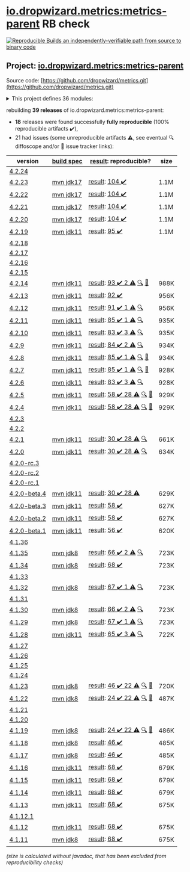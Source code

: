 [io.dropwizard.metrics:metrics-parent](https://central.sonatype.com/artifact/io.dropwizard.metrics/metrics-parent/versions) RB check
=======

[![Reproducible Builds](https://reproducible-builds.org/images/logos/rb.svg) an independently-verifiable path from source to binary code](https://reproducible-builds.org/)

## Project: [io.dropwizard.metrics:metrics-parent](https://central.sonatype.com/artifact/io.dropwizard.metrics/metrics-parent/versions)

Source code: [https://github.com/dropwizard/metrics.git](https://github.com/dropwizard/metrics.git)

<details><summary>This project defines 36 modules:</summary>

* [io.dropwizard.metrics:metrics-annotation](https://central.sonatype.com/artifact/io.dropwizard.metrics/metrics-annotation/4.2.23)
* [io.dropwizard.metrics:metrics-bom](https://central.sonatype.com/artifact/io.dropwizard.metrics/metrics-bom/4.2.23)
* [io.dropwizard.metrics:metrics-caffeine](https://central.sonatype.com/artifact/io.dropwizard.metrics/metrics-caffeine/4.2.23)
* [io.dropwizard.metrics:metrics-caffeine3](https://central.sonatype.com/artifact/io.dropwizard.metrics/metrics-caffeine3/4.2.23)
* [io.dropwizard.metrics:metrics-collectd](https://central.sonatype.com/artifact/io.dropwizard.metrics/metrics-collectd/4.2.23)
* [io.dropwizard.metrics:metrics-core](https://central.sonatype.com/artifact/io.dropwizard.metrics/metrics-core/4.2.23)
* [io.dropwizard.metrics:metrics-ehcache](https://central.sonatype.com/artifact/io.dropwizard.metrics/metrics-ehcache/4.2.23)
* [io.dropwizard.metrics:metrics-graphite](https://central.sonatype.com/artifact/io.dropwizard.metrics/metrics-graphite/4.2.23)
* [io.dropwizard.metrics:metrics-healthchecks](https://central.sonatype.com/artifact/io.dropwizard.metrics/metrics-healthchecks/4.2.23)
* [io.dropwizard.metrics:metrics-httpasyncclient](https://central.sonatype.com/artifact/io.dropwizard.metrics/metrics-httpasyncclient/4.2.23)
* [io.dropwizard.metrics:metrics-httpclient](https://central.sonatype.com/artifact/io.dropwizard.metrics/metrics-httpclient/4.2.23)
* [io.dropwizard.metrics:metrics-httpclient5](https://central.sonatype.com/artifact/io.dropwizard.metrics/metrics-httpclient5/4.2.23)
* [io.dropwizard.metrics:metrics-jakarta-servlet](https://central.sonatype.com/artifact/io.dropwizard.metrics/metrics-jakarta-servlet/4.2.23)
* [io.dropwizard.metrics:metrics-jakarta-servlet6](https://central.sonatype.com/artifact/io.dropwizard.metrics/metrics-jakarta-servlet6/4.2.23)
* [io.dropwizard.metrics:metrics-jakarta-servlets](https://central.sonatype.com/artifact/io.dropwizard.metrics/metrics-jakarta-servlets/4.2.23)
* [io.dropwizard.metrics:metrics-jcache](https://central.sonatype.com/artifact/io.dropwizard.metrics/metrics-jcache/4.2.23)
* [io.dropwizard.metrics:metrics-jdbi](https://central.sonatype.com/artifact/io.dropwizard.metrics/metrics-jdbi/4.2.23)
* [io.dropwizard.metrics:metrics-jdbi3](https://central.sonatype.com/artifact/io.dropwizard.metrics/metrics-jdbi3/4.2.23)
* [io.dropwizard.metrics:metrics-jersey2](https://central.sonatype.com/artifact/io.dropwizard.metrics/metrics-jersey2/4.2.23)
* [io.dropwizard.metrics:metrics-jersey3](https://central.sonatype.com/artifact/io.dropwizard.metrics/metrics-jersey3/4.2.23)
* [io.dropwizard.metrics:metrics-jersey31](https://central.sonatype.com/artifact/io.dropwizard.metrics/metrics-jersey31/4.2.23)
* [io.dropwizard.metrics:metrics-jetty10](https://central.sonatype.com/artifact/io.dropwizard.metrics/metrics-jetty10/4.2.23)
* [io.dropwizard.metrics:metrics-jetty11](https://central.sonatype.com/artifact/io.dropwizard.metrics/metrics-jetty11/4.2.23)
* [io.dropwizard.metrics:metrics-jetty12](https://central.sonatype.com/artifact/io.dropwizard.metrics/metrics-jetty12/4.2.23)
* [io.dropwizard.metrics:metrics-jetty12-ee10](https://central.sonatype.com/artifact/io.dropwizard.metrics/metrics-jetty12-ee10/4.2.23)
* [io.dropwizard.metrics:metrics-jetty9](https://central.sonatype.com/artifact/io.dropwizard.metrics/metrics-jetty9/4.2.23)
* [io.dropwizard.metrics:metrics-jmx](https://central.sonatype.com/artifact/io.dropwizard.metrics/metrics-jmx/4.2.23)
* [io.dropwizard.metrics:metrics-json](https://central.sonatype.com/artifact/io.dropwizard.metrics/metrics-json/4.2.23)
* [io.dropwizard.metrics:metrics-jvm](https://central.sonatype.com/artifact/io.dropwizard.metrics/metrics-jvm/4.2.23)
* [io.dropwizard.metrics:metrics-log4j2](https://central.sonatype.com/artifact/io.dropwizard.metrics/metrics-log4j2/4.2.23)
* [io.dropwizard.metrics:metrics-logback](https://central.sonatype.com/artifact/io.dropwizard.metrics/metrics-logback/4.2.23)
* [io.dropwizard.metrics:metrics-logback13](https://central.sonatype.com/artifact/io.dropwizard.metrics/metrics-logback13/4.2.23)
* [io.dropwizard.metrics:metrics-logback14](https://central.sonatype.com/artifact/io.dropwizard.metrics/metrics-logback14/4.2.23)
* [io.dropwizard.metrics:metrics-parent](https://central.sonatype.com/artifact/io.dropwizard.metrics/metrics-parent/4.2.23)
* [io.dropwizard.metrics:metrics-servlet](https://central.sonatype.com/artifact/io.dropwizard.metrics/metrics-servlet/4.2.23)
* [io.dropwizard.metrics:metrics-servlets](https://central.sonatype.com/artifact/io.dropwizard.metrics/metrics-servlets/4.2.23)
</details>

rebuilding **39 releases** of io.dropwizard.metrics:metrics-parent:
- **18** releases were found successfully **fully reproducible** (100% reproducible artifacts :heavy_check_mark:),
- 21 had issues (some unreproducible artifacts :warning:, see eventual :mag: diffoscope and/or :memo: issue tracker links):

| version | [build spec](/BUILDSPEC.md) | [result](https://reproducible-builds.org/docs/jvm/): reproducible? | size |
| -- | --------- | ------ | -- |
| [4.2.24](https://central.sonatype.com/artifact/io.dropwizard.metrics/metrics-parent/4.2.24/pom) | | | |
| [4.2.23](https://central.sonatype.com/artifact/io.dropwizard.metrics/metrics-parent/4.2.23/pom) | [mvn jdk17](dropwizard-metrics-4.2.23.buildspec) | [result](metrics-parent-4.2.23.buildinfo): [104 :heavy_check_mark: ](metrics-parent-4.2.23.buildcompare) | 1.1M |
| [4.2.22](https://central.sonatype.com/artifact/io.dropwizard.metrics/metrics-parent/4.2.22/pom) | [mvn jdk17](dropwizard-metrics-4.2.22.buildspec) | [result](metrics-parent-4.2.22.buildinfo): [104 :heavy_check_mark: ](metrics-parent-4.2.22.buildcompare) | 1.1M |
| [4.2.21](https://central.sonatype.com/artifact/io.dropwizard.metrics/metrics-parent/4.2.21/pom) | [mvn jdk17](dropwizard-metrics-4.2.21.buildspec) | [result](metrics-parent-4.2.21.buildinfo): [104 :heavy_check_mark: ](metrics-parent-4.2.21.buildcompare) | 1.1M |
| [4.2.20](https://central.sonatype.com/artifact/io.dropwizard.metrics/metrics-parent/4.2.20/pom) | [mvn jdk17](dropwizard-metrics-4.2.20.buildspec) | [result](metrics-parent-4.2.20.buildinfo): [104 :heavy_check_mark: ](metrics-parent-4.2.20.buildcompare) | 1.1M |
| [4.2.19](https://central.sonatype.com/artifact/io.dropwizard.metrics/metrics-parent/4.2.19/pom) | [mvn jdk11](dropwizard-metrics-4.2.19.buildspec) | [result](metrics-parent-4.2.19.buildinfo): [95 :heavy_check_mark: ](metrics-parent-4.2.19.buildcompare) | 1.1M |
| [4.2.18](https://central.sonatype.com/artifact/io.dropwizard.metrics/metrics-parent/4.2.18/pom) | | | |
| [4.2.17](https://central.sonatype.com/artifact/io.dropwizard.metrics/metrics-parent/4.2.17/pom) | | | |
| [4.2.16](https://central.sonatype.com/artifact/io.dropwizard.metrics/metrics-parent/4.2.16/pom) | | | |
| [4.2.15](https://central.sonatype.com/artifact/io.dropwizard.metrics/metrics-parent/4.2.15/pom) | | | |
| [4.2.14](https://central.sonatype.com/artifact/io.dropwizard.metrics/metrics-parent/4.2.14/pom) | [mvn jdk11](dropwizard-metrics-4.2.14.buildspec) | [result](metrics-parent-4.2.14.buildinfo): [93 :heavy_check_mark:  2 :warning:](metrics-parent-4.2.14.buildcompare) [:mag:](metrics-parent-4.2.14.diffoscope) [:memo:](https://github.com/dropwizard/metrics/pull/3358) | 988K |
| [4.2.13](https://central.sonatype.com/artifact/io.dropwizard.metrics/metrics-parent/4.2.13/pom) | [mvn jdk11](dropwizard-metrics-4.2.13.buildspec) | [result](metrics-parent-4.2.13.buildinfo): [92 :heavy_check_mark: ](metrics-parent-4.2.13.buildcompare) | 956K |
| [4.2.12](https://central.sonatype.com/artifact/io.dropwizard.metrics/metrics-parent/4.2.12/pom) | [mvn jdk11](dropwizard-metrics-4.2.12.buildspec) | [result](metrics-parent-4.2.12.buildinfo): [91 :heavy_check_mark:  1 :warning:](metrics-parent-4.2.12.buildcompare) [:mag:](metrics-parent-4.2.12.diffoscope) | 956K |
| [4.2.11](https://central.sonatype.com/artifact/io.dropwizard.metrics/metrics-parent/4.2.11/pom) | [mvn jdk11](dropwizard-metrics-4.2.11.buildspec) | [result](metrics-parent-4.2.11.buildinfo): [85 :heavy_check_mark:  1 :warning:](metrics-parent-4.2.11.buildcompare) [:mag:](metrics-parent-4.2.11.diffoscope) | 935K |
| [4.2.10](https://central.sonatype.com/artifact/io.dropwizard.metrics/metrics-parent/4.2.10/pom) | [mvn jdk11](dropwizard-metrics-4.2.10.buildspec) | [result](metrics-parent-4.2.10.buildinfo): [83 :heavy_check_mark:  3 :warning:](metrics-parent-4.2.10.buildcompare) [:mag:](metrics-parent-4.2.10.diffoscope) | 935K |
| [4.2.9](https://central.sonatype.com/artifact/io.dropwizard.metrics/metrics-parent/4.2.9/pom) | [mvn jdk11](dropwizard-metrics-4.2.9.buildspec) | [result](metrics-parent-4.2.9.buildinfo): [84 :heavy_check_mark:  2 :warning:](metrics-parent-4.2.9.buildcompare) [:mag:](metrics-parent-4.2.9.diffoscope) | 934K |
| [4.2.8](https://central.sonatype.com/artifact/io.dropwizard.metrics/metrics-parent/4.2.8/pom) | [mvn jdk11](dropwizard-metrics-4.2.8.buildspec) | [result](metrics-parent-4.2.8.buildinfo): [85 :heavy_check_mark:  1 :warning:](metrics-parent-4.2.8.buildcompare) [:mag:](metrics-parent-4.2.8.diffoscope) [:memo:](https://github.com/dropwizard/metrics/pull/2601) | 934K |
| [4.2.7](https://central.sonatype.com/artifact/io.dropwizard.metrics/metrics-parent/4.2.7/pom) | [mvn jdk11](dropwizard-metrics-4.2.7.buildspec) | [result](metrics-parent-4.2.7.buildinfo): [85 :heavy_check_mark:  1 :warning:](metrics-parent-4.2.7.buildcompare) [:mag:](metrics-parent-4.2.7.diffoscope) [:memo:](https://issues.apache.org/jira/browse/FELIX-6496) | 928K |
| [4.2.6](https://central.sonatype.com/artifact/io.dropwizard.metrics/metrics-parent/4.2.6/pom) | [mvn jdk11](dropwizard-metrics-4.2.6.buildspec) | [result](metrics-parent-4.2.6.buildinfo): [83 :heavy_check_mark:  3 :warning:](metrics-parent-4.2.6.buildcompare) [:mag:](metrics-parent-4.2.6.diffoscope) | 928K |
| [4.2.5](https://central.sonatype.com/artifact/io.dropwizard.metrics/metrics-parent/4.2.5/pom) | [mvn jdk11](dropwizard-metrics-4.2.5.buildspec) | [result](metrics-parent-4.2.5.buildinfo): [58 :heavy_check_mark:  28 :warning:](metrics-parent-4.2.5.buildcompare) [:mag:](metrics-parent-4.2.5.diffoscope) [:memo:](https://issues.apache.org/jira/browse/FELIX-6404) | 929K |
| [4.2.4](https://central.sonatype.com/artifact/io.dropwizard.metrics/metrics-parent/4.2.4/pom) | [mvn jdk11](dropwizard-metrics-4.2.4.buildspec) | [result](metrics-parent-4.2.4.buildinfo): [58 :heavy_check_mark:  28 :warning:](metrics-parent-4.2.4.buildcompare) [:mag:](metrics-parent-4.2.4.diffoscope) [:memo:](https://issues.apache.org/jira/browse/FELIX-6404) | 929K |
| [4.2.3](https://central.sonatype.com/artifact/io.dropwizard.metrics/metrics-parent/4.2.3/pom) | | | |
| [4.2.2](https://central.sonatype.com/artifact/io.dropwizard.metrics/metrics-parent/4.2.2/pom) | | | |
| [4.2.1](https://central.sonatype.com/artifact/io.dropwizard.metrics/metrics-parent/4.2.1/pom) | [mvn jdk11](dropwizard-metrics-4.2.1.buildspec) | [result](metrics-parent-4.2.1.buildinfo): [30 :heavy_check_mark:  28 :warning:](metrics-parent-4.2.1.buildcompare) [:mag:](metrics-parent-4.2.1.diffoscope) | 661K |
| [4.2.0](https://central.sonatype.com/artifact/io.dropwizard.metrics/metrics-parent/4.2.0/pom) | [mvn jdk11](dropwizard-metrics-4.2.0.buildspec) | [result](metrics-parent-4.2.0.buildinfo): [30 :heavy_check_mark:  28 :warning:](metrics-parent-4.2.0.buildcompare) [:mag:](metrics-parent-4.2.0.diffoscope) | 634K |
| [4.2.0-rc.3](https://central.sonatype.com/artifact/io.dropwizard.metrics/metrics-parent/4.2.0-rc.3/pom) | | | |
| [4.2.0-rc.2](https://central.sonatype.com/artifact/io.dropwizard.metrics/metrics-parent/4.2.0-rc.2/pom) | | | |
| [4.2.0-rc.1](https://central.sonatype.com/artifact/io.dropwizard.metrics/metrics-parent/4.2.0-rc.1/pom) | | | |
| [4.2.0-beta.4](https://central.sonatype.com/artifact/io.dropwizard.metrics/metrics-parent/4.2.0-beta.4/pom) | [mvn jdk11](dropwizard-metrics-4.2.0-beta.4.buildspec) | [result](metrics-parent-4.2.0-beta.4.buildinfo): [30 :heavy_check_mark:  28 :warning:](metrics-parent-4.2.0-beta.4.buildcompare) | 629K |
| [4.2.0-beta.3](https://central.sonatype.com/artifact/io.dropwizard.metrics/metrics-parent/4.2.0-beta.3/pom) | [mvn jdk11](dropwizard-metrics-4.2.0-beta.3.buildspec) | [result](metrics-servlets-4.2.0-beta.3.buildinfo): [58 :heavy_check_mark: ](metrics-servlets-4.2.0-beta.3.buildcompare) | 627K |
| [4.2.0-beta.2](https://central.sonatype.com/artifact/io.dropwizard.metrics/metrics-parent/4.2.0-beta.2/pom) | [mvn jdk11](dropwizard-metrics-4.2.0-beta.2.buildspec) | [result](metrics-servlets-4.2.0-beta.2.buildinfo): [58 :heavy_check_mark: ](metrics-servlets-4.2.0-beta.2.buildcompare) | 627K |
| [4.2.0-beta.1](https://central.sonatype.com/artifact/io.dropwizard.metrics/metrics-parent/4.2.0-beta.1/pom) | [mvn jdk11](dropwizard-metrics-4.2.0-beta.1.buildspec) | [result](metrics-servlets-4.2.0-beta.1.buildinfo): [56 :heavy_check_mark: ](metrics-servlets-4.2.0-beta.1.buildcompare) | 620K |
| [4.1.36](https://central.sonatype.com/artifact/io.dropwizard.metrics/metrics-parent/4.1.36/pom) | | | |
| [4.1.35](https://central.sonatype.com/artifact/io.dropwizard.metrics/metrics-parent/4.1.35/pom) | [mvn jdk8](dropwizard-metrics-4.1.35.buildspec) | [result](metrics-parent-4.1.35.buildinfo): [66 :heavy_check_mark:  2 :warning:](metrics-parent-4.1.35.buildcompare) [:mag:](metrics-parent-4.1.35.diffoscope) | 723K |
| [4.1.34](https://central.sonatype.com/artifact/io.dropwizard.metrics/metrics-parent/4.1.34/pom) | [mvn jdk8](dropwizard-metrics-4.1.34.buildspec) | [result](metrics-parent-4.1.34.buildinfo): [68 :heavy_check_mark: ](metrics-parent-4.1.34.buildcompare) | 723K |
| [4.1.33](https://central.sonatype.com/artifact/io.dropwizard.metrics/metrics-parent/4.1.33/pom) | | | |
| [4.1.32](https://central.sonatype.com/artifact/io.dropwizard.metrics/metrics-parent/4.1.32/pom) | [mvn jdk8](dropwizard-metrics-4.1.32.buildspec) | [result](metrics-parent-4.1.32.buildinfo): [67 :heavy_check_mark:  1 :warning:](metrics-parent-4.1.32.buildcompare) [:mag:](metrics-parent-4.1.32.diffoscope) | 723K |
| [4.1.31](https://central.sonatype.com/artifact/io.dropwizard.metrics/metrics-parent/4.1.31/pom) | | | |
| [4.1.30](https://central.sonatype.com/artifact/io.dropwizard.metrics/metrics-parent/4.1.30/pom) | [mvn jdk8](dropwizard-metrics-4.1.30.buildspec) | [result](metrics-parent-4.1.30.buildinfo): [66 :heavy_check_mark:  2 :warning:](metrics-parent-4.1.30.buildcompare) [:mag:](metrics-parent-4.1.30.diffoscope) | 723K |
| [4.1.29](https://central.sonatype.com/artifact/io.dropwizard.metrics/metrics-parent/4.1.29/pom) | [mvn jdk8](dropwizard-metrics-4.1.29.buildspec) | [result](metrics-parent-4.1.29.buildinfo): [67 :heavy_check_mark:  1 :warning:](metrics-parent-4.1.29.buildcompare) [:mag:](metrics-parent-4.1.29.diffoscope) | 723K |
| [4.1.28](https://central.sonatype.com/artifact/io.dropwizard.metrics/metrics-parent/4.1.28/pom) | [mvn jdk11](dropwizard-metrics-4.1.28.buildspec) | [result](metrics-parent-4.1.28.buildinfo): [65 :heavy_check_mark:  3 :warning:](metrics-parent-4.1.28.buildcompare) [:mag:](metrics-parent-4.1.28.diffoscope) | 722K |
| [4.1.27](https://central.sonatype.com/artifact/io.dropwizard.metrics/metrics-parent/4.1.27/pom) | | | |
| [4.1.26](https://central.sonatype.com/artifact/io.dropwizard.metrics/metrics-parent/4.1.26/pom) | | | |
| [4.1.25](https://central.sonatype.com/artifact/io.dropwizard.metrics/metrics-parent/4.1.25/pom) | | | |
| [4.1.24](https://central.sonatype.com/artifact/io.dropwizard.metrics/metrics-parent/4.1.24/pom) | | | |
| [4.1.23](https://central.sonatype.com/artifact/io.dropwizard.metrics/metrics-parent/4.1.23/pom) | [mvn jdk8](dropwizard-metrics-4.1.23.buildspec) | [result](metrics-servlets-4.1.23.buildinfo): [46 :heavy_check_mark:  22 :warning:](metrics-servlets-4.1.23.buildcompare) [:mag:](metrics-parent-4.1.23.diffoscope) [:memo:](https://issues.apache.org/jira/browse/FELIX-6404) | 720K |
| [4.1.22](https://central.sonatype.com/artifact/io.dropwizard.metrics/metrics-parent/4.1.22/pom) | [mvn jdk8](dropwizard-metrics-4.1.22.buildspec) | [result](metrics-servlets-4.1.22.buildinfo): [24 :heavy_check_mark:  22 :warning:](metrics-servlets-4.1.22.buildcompare) [:mag:](metrics-parent-4.1.22.diffoscope) [:memo:](https://issues.apache.org/jira/browse/FELIX-6404) | 487K |
| [4.1.21](https://central.sonatype.com/artifact/io.dropwizard.metrics/metrics-parent/4.1.21/pom) | | | |
| [4.1.20](https://central.sonatype.com/artifact/io.dropwizard.metrics/metrics-parent/4.1.20/pom) | | | |
| [4.1.19](https://central.sonatype.com/artifact/io.dropwizard.metrics/metrics-parent/4.1.19/pom) | [mvn jdk8](dropwizard-metrics-4.1.19.buildspec) | [result](metrics-servlets-4.1.19.buildinfo): [24 :heavy_check_mark:  22 :warning:](metrics-servlets-4.1.19.buildcompare) [:mag:](https://github.com/jvm-repo-rebuild/reproducible-central/blob/master/content/io/dropwizard/metrics/dropwizard-metrics-4.1.19.diffoscope) [:memo:](https://issues.apache.org/jira/browse/FELIX-6404) | 486K |
| [4.1.18](https://central.sonatype.com/artifact/io.dropwizard.metrics/metrics-parent/4.1.18/pom) | [mvn jdk8](dropwizard-metrics-4.1.18.buildspec) | [result](metrics-servlets-4.1.18.buildinfo): [46 :heavy_check_mark: ](metrics-servlets-4.1.18.buildcompare) | 485K |
| [4.1.17](https://central.sonatype.com/artifact/io.dropwizard.metrics/metrics-parent/4.1.17/pom) | [mvn jdk8](dropwizard-metrics-4.1.17.buildspec) | [result](metrics-servlets-4.1.17.buildinfo): [46 :heavy_check_mark: ](metrics-servlets-4.1.17.buildcompare) | 485K |
| [4.1.16](https://central.sonatype.com/artifact/io.dropwizard.metrics/metrics-parent/4.1.16/pom) | [mvn jdk11](dropwizard-metrics-4.1.16.buildspec) | [result](metrics-servlets-4.1.16.buildinfo): [68 :heavy_check_mark: ](metrics-servlets-4.1.16.buildcompare) | 679K |
| [4.1.15](https://central.sonatype.com/artifact/io.dropwizard.metrics/metrics-parent/4.1.15/pom) | [mvn jdk11](dropwizard-metrics-4.1.15.buildspec) | [result](metrics-servlets-4.1.15.buildinfo): [68 :heavy_check_mark: ](metrics-servlets-4.1.15.buildcompare) | 679K |
| [4.1.14](https://central.sonatype.com/artifact/io.dropwizard.metrics/metrics-parent/4.1.14/pom) | [mvn jdk11](dropwizard-metrics-4.1.14.buildspec) | [result](metrics-servlets-4.1.14.buildinfo): [68 :heavy_check_mark: ](metrics-servlets-4.1.14.buildcompare) | 679K |
| [4.1.13](https://central.sonatype.com/artifact/io.dropwizard.metrics/metrics-parent/4.1.13/pom) | [mvn jdk11](dropwizard-metrics-4.1.13.buildspec) | [result](metrics-servlets-4.1.13.buildinfo): [68 :heavy_check_mark: ](metrics-servlets-4.1.13.buildcompare) | 675K |
| [4.1.12.1](https://central.sonatype.com/artifact/io.dropwizard.metrics/metrics-parent/4.1.12.1/pom) | | | |
| [4.1.12](https://central.sonatype.com/artifact/io.dropwizard.metrics/metrics-parent/4.1.12/pom) | [mvn jdk11](dropwizard-metrics-4.1.12.buildspec) | [result](metrics-servlets-4.1.12.buildinfo): [68 :heavy_check_mark: ](metrics-servlets-4.1.12.buildcompare) | 675K |
| [4.1.11](https://central.sonatype.com/artifact/io.dropwizard.metrics/metrics-parent/4.1.11/pom) | [mvn jdk8](dropwizard-metrics-4.1.11.buildspec) | [result](metrics-servlets-4.1.11.buildinfo): [68 :heavy_check_mark: ](metrics-servlets-4.1.11.buildcompare) | 675K |

<i>(size is calculated without javadoc, that has been excluded from reproducibility checks)</i>
